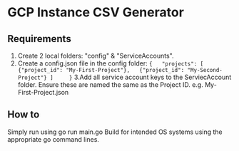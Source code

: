 # GCP Instance CSV Generator

## Requirements
1. Create 2 local folders: "config" & "ServiceAccounts".
2. Create a config.json file in the config folder:
`{   "projects": [        
   {"project_id": "My-First-Project"},  
   {"project_id": "My-Second-Project"}
  ]    
}`
3.Add all service account keys to the ServiecAccount folder.
   Ensure these are named the same as the Project ID. e.g. My-First-Project.json
## How to

Simply run using go run main.go
Build for intended OS systems using the appropriate go command lines.